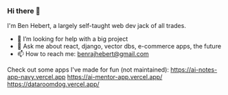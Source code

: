 ### Hi there 👋

I'm Ben Hebert, a largely self-taught web dev jack of all trades. 

<!--
**DontSleepOnBrotherBear/DontSleepOnBrotherBear** is a ✨ _special_ ✨ repository because its `README.md` (this file) appears on your GitHub profile.

Here are some ideas to get you started:

- 🤔 I’m looking for help with a big project
- 💬 Ask me about react, django, vector dbs, e-commerce apps, the future
- 📫 How to reach me: benrajhebert.com
-->

- 🤔 I’m looking for help with a big project
- 💬 Ask me about react, django, vector dbs, e-commerce apps, the future
- 📫 How to reach me: benrajhebert@gmail.com

Check out some apps I've made for fun (not maintained):
https://ai-notes-app-navy.vercel.app
https://ai-mentor-app.vercel.app/
https://dataroomdog.vercel.app/



